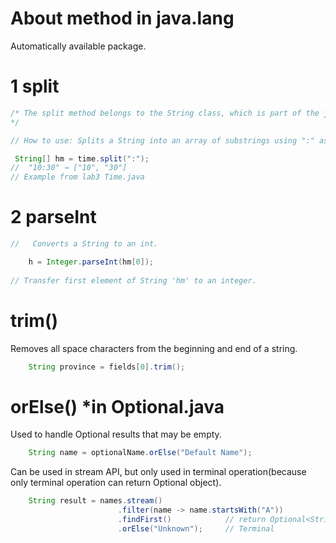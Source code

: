 # About method in java.lang

Automatically available package.

# 1 split
```java  
/* The split method belongs to the String class, which is part of the java.lang package. This package is automatically imported in all Java programs
*/

// How to use: Splits a String into an array of substrings using ":" as the delimiter.

 String[] hm = time.split(":");
//  "10:30" → ["10", "30"] 
// Example from lab3 Time.java
```

# 2 parseInt
```java
//   Converts a String to an int.

    h = Integer.parseInt(hm[0]);
 
// Transfer first element of String 'hm' to an integer. 

```

# trim()
Removes all space characters from the beginning and end of a string.
```java
    String province = fields[0].trim();  
```

# orElse() *in Optional.java
Used to handle Optional results that may be empty.

```java
    String name = optionalName.orElse("Default Name");
```
Can be used in stream API, but only used in terminal operation(because only terminal operation can return Optional object).

```java
    String result = names.stream()
                        .filter(name -> name.startsWith("A"))
                        .findFirst()            // return Optional<String>
                        .orElse("Unknown");     // Terminal 
```